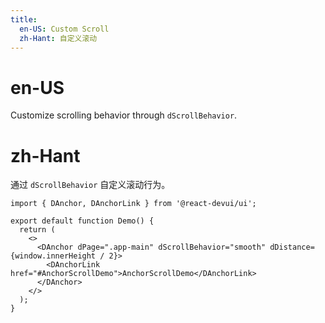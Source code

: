 ```yaml
---
title:
  en-US: Custom Scroll
  zh-Hant: 自定义滚动
---
```


# en-US

Customize scrolling behavior through `dScrollBehavior`.

# zh-Hant

通过 `dScrollBehavior` 自定义滚动行为。

```tsx
import { DAnchor, DAnchorLink } from '@react-devui/ui';

export default function Demo() {
  return (
    <>
      <DAnchor dPage=".app-main" dScrollBehavior="smooth" dDistance={window.innerHeight / 2}>
        <DAnchorLink href="#AnchorScrollDemo">AnchorScrollDemo</DAnchorLink>
      </DAnchor>
    </>
  );
}
```
